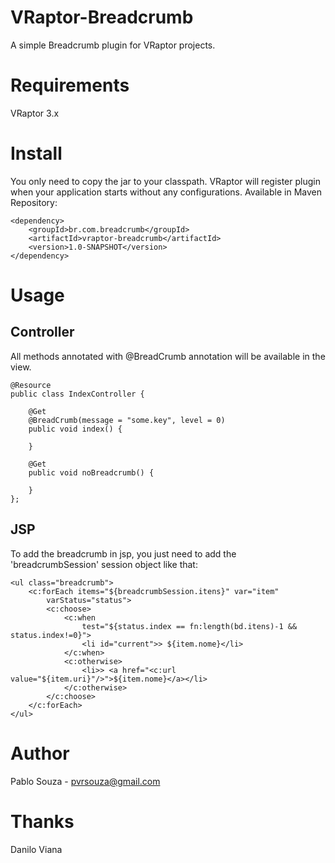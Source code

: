 VRaptor-Breadcrumb
======================

A simple Breadcrumb plugin for VRaptor projects.

Requirements
============

VRaptor 3.x

Install
=======

You only need to copy the jar to your classpath. VRaptor will register plugin when 
your application starts without any configurations. Available in Maven Repository:

    <dependency>
        <groupId>br.com.breadcrumb</groupId>
        <artifactId>vraptor-breadcrumb</artifactId>
        <version>1.0-SNAPSHOT</version>
    </dependency>

Usage
=====

Controller
----------

All methods annotated with @BreadCrumb annotation will be available in the view.

    @Resource
    public class IndexController {

        @Get
        @BreadCrumb(message = "some.key", level = 0)
        public void index() {

        }

        @Get
        public void noBreadcrumb() {

        }
    };

JSP
-----

To add the breadcrumb in jsp, you just need to add the 'breadcrumbSession' session object like that:

    <ul class="breadcrumb">
        <c:forEach items="${breadcrumbSession.itens}" var="item"
            varStatus="status">
            <c:choose>
                <c:when
                    test="${status.index == fn:length(bd.itens)-1 && status.index!=0}">
                    <li id="current">> ${item.nome}</li>
                </c:when>
                <c:otherwise>
                    <li>> <a href="<c:url value="${item.uri}"/>">${item.nome}</a></li>
                </c:otherwise>
            </c:choose>
        </c:forEach>
    </ul>

Author
======

Pablo Souza - pvrsouza@gmail.com


Thanks
======

Danilo Viana
